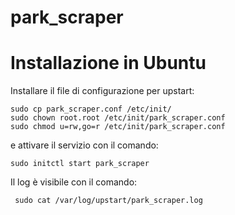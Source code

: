 # park_scraper

# Installazione in Ubuntu

Installare il file di configurazione per upstart:

    sudo cp park_scraper.conf /etc/init/
    sudo chown root.root /etc/init/park_scraper.conf
    sudo chmod u=rw,go=r /etc/init/park_scraper.conf
    
e attivare il servizio con il comando:

    sudo initctl start park_scraper
    
Il log è visibile con il comando:

     sudo cat /var/log/upstart/park_scraper.log
     


    
